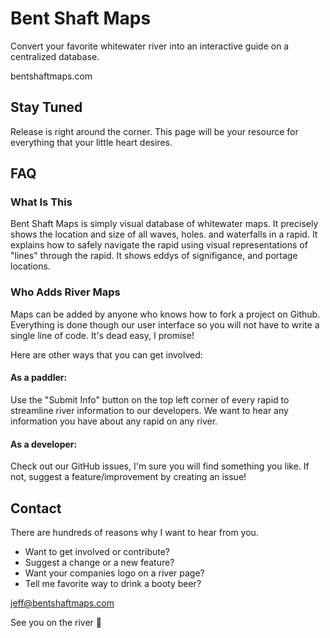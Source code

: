 # Bent Shaft Maps

Convert your favorite whitewater river into an interactive guide on a centralized database.

bentshaftmaps.com

## Stay Tuned

Release is right around the corner. This page will be your resource for everything that your little heart desires.

## FAQ

### What Is This

Bent Shaft Maps is simply visual database of whitewater maps. It precisely shows the location and size of all waves, holes. and waterfalls in a rapid. It explains how to safely navigate the rapid using visual representations of "lines" through the rapid. It shows eddys of signifigance, and portage locations.

### Who Adds River Maps

Maps can be added by anyone who knows how to fork a project on Github. Everything is done though our user interface so you will not have to write a single line of code. It's dead easy, I promise!

Here are other ways that you can get involved:

#### As a paddler:

Use the "Submit Info" button on the top left corner of every rapid to streamline river information to our developers. We want to hear any information you have about any rapid on any river.

#### As a developer:

Check out our GitHub issues, I'm sure you will find something you like. If not, suggest a feature/improvement by creating an issue!

## Contact

There are hundreds of reasons why I want to hear from you.

- Want to get involved or contribute?
- Suggest a change or a new feature?
- Want your companies logo on a river page?
- Tell me favorite way to drink a booty beer?

jeff@bentshaftmaps.com

See you on the river :ocean:
